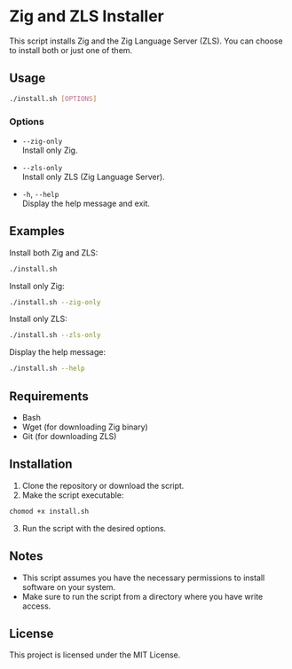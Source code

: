 # Zig and ZLS Installer

This script installs Zig and the Zig Language Server (ZLS). You can choose to install both or just one of them.

## Usage

```sh
./install.sh [OPTIONS]
```

### Options

- `--zig-only`  
  Install only Zig.

- `--zls-only`  
  Install only ZLS (Zig Language Server).

- `-h`, `--help`  
  Display the help message and exit.

## Examples

Install both Zig and ZLS:

```sh
./install.sh
```

Install only Zig:

```sh
./install.sh --zig-only
```

Install only ZLS:

```sh
./install.sh --zls-only
```

Display the help message:

```sh
./install.sh --help
```

## Requirements

- Bash
- Wget (for downloading Zig binary)
- Git (for downloading ZLS)

## Installation

1. Clone the repository or download the script.
2. Make the script executable:

```sh
chomod +x install.sh
```

3. Run the script with the desired options.

## Notes

- This script assumes you have the necessary permissions to install software on your system.
- Make sure to run the script from a directory where you have write access.

## License

This project is licensed under the MIT License.
